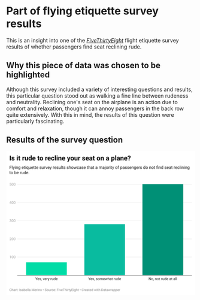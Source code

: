 # **Part of flying etiquette survey results**

This is an insight into one of the [*FiveThirtyEight*](https://github.com/fivethirtyeight/data/tree/master/flying-etiquette-survey) flight etiquette survey results of whether passengers find seat reclining rude. 

## Why this piece of data was chosen to be highlighted

Although this survey included a variety of interesting questions and results, this particular question stood out as walking a fine line between rudeness and neutrality. Reclining one's seat on the airplane is an action due to comfort and relaxation, though it can annoy passengers in the back row quite extensively. With this in mind, the results of this question were particularly fascinating.  

## Results of the survey question

![Datawrapper chart of the seat reclining question in the FiveThirtyEight flying etiquette survey](xYaNV-is-it-rude-to-recline-your-seat-on-a-plane-.png)
